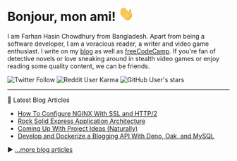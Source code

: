 # Bonjour, mon ami! <img src="./assets/wave.gif" width="35px">

I am Farhan Hasin Chowdhury from Bangladesh. Apart from being a software developer, I am a voracious reader, a writer and video game enthusiast. I write on my [blog](https://farhan.info/) as well as [freeCodeCamp](https://www.freecodecamp.org/news/author/farhanhasin/). If you're fan of detective novels or love sneaking around in stealth video games or enjoy reading some quality content, we can be friends.

![Twitter Follow](https://img.shields.io/twitter/follow/frhnhsin?label=my%20tiny%20twitter%20circle&style=for-the-badge) ![Reddit User Karma](https://img.shields.io/reddit/user-karma/combined/fhsinchy?label=i%27ve%20got%20some%20reddit%20karma&style=for-the-badge) ![GitHub User's stars](https://img.shields.io/github/stars/fhsinchy?label=poeple%20supporing%20me%20on%20github&style=for-the-badge)

---

📘 Latest Blog Articles

<!-- BLOG-POST-LIST:START -->
- [How To Configure NGINX With SSL and HTTP/2](https://farhan.info/how-to-configure-nginx-with-ssl-and-http2)
- [Rock Solid Express Application Architecture](https://farhan.info/rock-solid-express-application-architecture)
- [Coming Up With Project Ideas (Naturally)](https://farhan.info/coming-up-with-project-ideas-naturally)
- [Develop and Dockerize a Blogging API With Deno, Oak, and MySQL](https://farhan.info/develop-and-dockerize-a-blogging-api-with-deno-oak-and-mysql-1)
<!-- BLOG-POST-LIST:END -->

▶ [...more blog articles](https://farhan.info)
